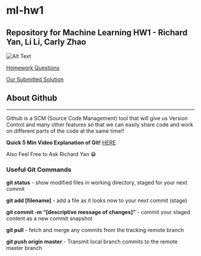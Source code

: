 # ml-hw1
## Repository for Machine Learning HW1 - Richard Yan, Li Li, Carly Zhao

![Alt Text](https://media.giphy.com/media/kBZrg2OcrcOFJikffT/giphy.gif)

[Homework Questions](./hwAssignment.pdf)

[Our Submitted Solution](./HW1_RichardYan_CarlyZhao_LiLi.pdf)

## About Github 
------
Github is a SCM (Source Code Management) tool that will give us Version Control and many other features so that we can easily share code and work on different parts of the code at the same time!!

**Quick 5 Min Video Explanation of Git!** [HERE](https://www.youtube.com/watch?v=xvwBtODV0ms)

Also Feel Free to Ask Richard Yan :grin:

### Useful Git Commands
**git status** - show modified files in working directory, staged for your next commit

**git add [filename]** - add a file as it looks now to your next commit (stage)

**git commit -m “[descriptive message of changes]”** - commit your staged content as a new commit snapshot

**git pull** - fetch and merge any commits from the tracking remote branch

**git push origin master** - Transmit local branch commits to the remote master branch
